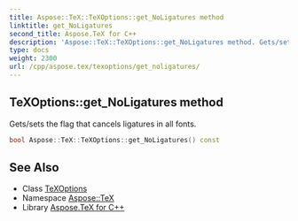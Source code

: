 ```yaml
---
title: Aspose::TeX::TeXOptions::get_NoLigatures method
linktitle: get_NoLigatures
second_title: Aspose.TeX for C++
description: 'Aspose::TeX::TeXOptions::get_NoLigatures method. Gets/sets the flag that cancels ligatures in all fonts in C++.'
type: docs
weight: 2300
url: /cpp/aspose.tex/texoptions/get_noligatures/
---
```

## TeXOptions::get_NoLigatures method


Gets/sets the flag that cancels ligatures in all fonts.

```cpp
bool Aspose::TeX::TeXOptions::get_NoLigatures() const
```

## See Also

* Class [TeXOptions](../)
* Namespace [Aspose::TeX](../../)
* Library [Aspose.TeX for C++](../../../)
